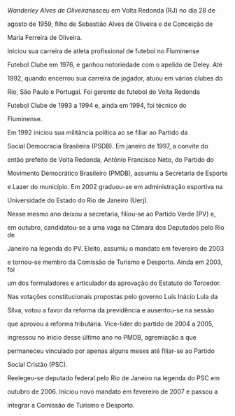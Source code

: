 

 



*Wanderley Alves de Oliveira*nasceu em Volta Redonda (RJ) no dia 28 de

agosto de 1959, filho de Sebastião Alves de Oliveira e de Conceição de

Maria Ferreira de Oliveira.



Iniciou sua carreira de atleta profissional de futebol no Fluminense

Futebol Clube em 1976, e ganhou notoriedade com o apelido de Deley. Até

1992, quando encerrou sua carreira de jogador, atuou em vários clubes do

Rio, São Paulo e Portugal. Foi gerente de futebol do Volta Redonda

Futebol Clube de 1993 a 1994 e, ainda em 1994, foi técnico do

Fluminense.



Em 1992 iniciou sua militância política ao se filiar ao Partido da

Social Democracia Brasileira (PSDB). Em janeiro de 1997, a convite do

então prefeito de Volta Redonda, Antônio Francisco Neto, do Partido do

Movimento Democrático Brasileiro (PMDB), assumiu a Secretaria de Esporte

e Lazer do município. Em 2002 graduou-se em administração esportiva na

Universidade do Estado do Rio de Janeiro (Uerj).



Nesse mesmo ano deixou a secretaria, filiou-se ao Partido Verde (PV) e,

em outubro, candidatou-se a uma vaga na Câmara dos Deputados pelo Rio de

Janeiro na legenda do PV. Eleito, assumiu o mandato em fevereiro de 2003

e tornou-se membro da Comissão de Turismo e Desporto. Ainda em 2003, foi

um dos formuladores e articulador da aprovação do Estatuto do Torcedor.

Nas votações constitucionais propostas pelo governo Luís Inácio Lula da

Silva, votou a favor da reforma da previdência e ausentou-se na sessão

que aprovou a reforma tributária. Vice-líder do partido de 2004 a 2005,

ingressou no início desse último ano no PMDB, agremiação a que

permaneceu vinculado por apenas alguns meses até filiar-se ao Partido

Social Cristão (PSC).



Reelegeu-se deputado federal pelo Rio de Janeiro na legenda do PSC em

outubro de 2006. Iniciou novo mandato em fevereiro de 2007 e passou a

integrar a Comissão de Turismo e Desporto.



               



